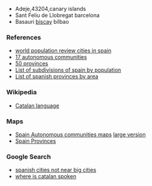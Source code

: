 

* Adeje,43204,canary islands
* Sant Feliu de Llobregat barcelona
* Basauri [biscay](https://en.wikipedia.org/wiki/Biscay) bilbao

### References

* [world population review cities in spain](https://worldpopulationreview.com/countries/cities/spain)
* [17 autonomous communities](https://en.wikipedia.org/wiki/Autonomous_communities_of_Spain)
* [50 provinces](https://en.wikipedia.org/wiki/Provinces_of_Spain)
* [List of subdivisions of spain by population](https://en.wikipedia.org/wiki/List_of_subdivisions_of_Spain_by_population)
* [List of spanish provinces by area](https://en.wikipedia.org/wiki/List_of_Spanish_provinces_by_area)

### Wikipedia

* [Catalan language](https://en.wikipedia.org/wiki/Catalan_language)

### Maps

* [Spain Autonomous communities maps](https://ontheworldmap.com/spain/autonomous-community/)
[large version](https://ontheworldmap.com/spain/spain-political-map.jpg)
* [Spain Provinces](https://upload.wikimedia.org/wikipedia/commons/thumb/5/5a/Provinces_of_Spain.svg/1280px-Provinces_of_Spain.svg.png)


### Google Search

* [spanish cities not near big cities](https://www.google.com/search?q=spanish+cities+not+near+big+cities&oq=spanish+cities+not+near+big+cities&aqs=chrome..69i57j69i64.7820j0j4&sourceid=chrome&ie=UTF-8)
* [where is catalan spoken](https://www.google.com/search?q=where+is+catalan+spoken&oq=where+is+cata&aqs=chrome.0.69i59j69i57j0i131i433i512j0i512j0i20i263i512l2j0i512l4.2256j0j7&sourceid=chrome&ie=UTF-8)
